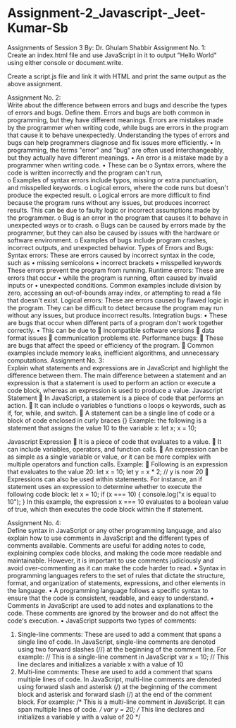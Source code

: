 # Assignment-2_Javascript-_Jeet-Kumar-Sb

Assignments of Session 3
By: Dr. Ghulam Shabbir
Assignment No. 1:  
Create an index.html file and use JavaScript in it to output "Hello World" using either console or document.write. 
 

 
Create a script.js file and link it with HTML and print the same output as the above assignment. 

Assignment No. 2:  
Write about the difference between errors and bugs and describe the types of errors and bugs. Define them. 
Errors and bugs are both common in programming, but they have different meanings. Errors are mistakes made by the programmer when writing code, while bugs are errors in the program that cause it to behave unexpectedly. Understanding the types of errors and bugs can help programmers diagnose and fix issues more efficiently.
•	In programming, the terms "error" and "bug" are often used interchangeably, but they actually have different meanings. 
•	An error is a mistake made by a programmer when writing code. 
•	These can be 
o	Syntax errors, where the code is written incorrectly and the program can't run,  
o	Examples of syntax errors include typos, missing or extra punctuation, and misspelled keywords. 
o	Logical errors, where the code runs but doesn't produce the expected result. 
o	Logical errors are more difficult to find because the program runs without any issues, but produces incorrect results. This can be due to faulty logic or incorrect assumptions made by the programmer. 
o	Bug is an error in the program that causes it to behave in unexpected ways or to crash. 
o	Bugs can be caused by errors made by the programmer, but they can also be caused by issues with the hardware or software environment. 
o	Examples of bugs include program crashes, incorrect outputs, and unexpected behavior. 
Types of Errors and Bugs: 
Syntax errors: 
These are errors caused by incorrect syntax in the code, such as 
•	missing semicolons 
•	incorrect brackets
•	misspelled keywords 
These errors prevent the program from running. 
Runtime errors: 
These are errors that occur 
•	while the program is running, often caused by invalid inputs or 
•	unexpected conditions. 
Common examples include division by zero, accessing an out-of-bounds array index, or attempting to read a file that doesn't exist. 
Logical errors: 
These are errors caused by flawed logic in the program. They can be difficult to detect because the program may run without any issues, but produce incorrect results. 
Integration bugs: 
•	These are bugs that occur when different parts of a program don't work together correctly.
•	This can be due to 
	incompatible software versions
	data format issues
	communication problems etc.
Performance bugs: 
	These are bugs that affect the speed or efficiency of the program. 
	Common examples include memory leaks, inefficient algorithms, and unnecessary computations. 
Assignment No. 3:  
Explain what statements and expressions are in JavaScript and highlight the difference between them. 
The main difference between a statement and an expression is that a statement is used to perform an action or execute a code block, whereas an expression is used to produce a value.
Javascript Statement
	In JavaScript, a statement is a piece of code that performs an action. 
	It can include 
o	variables
o	functions
o	loops
o	keywords, such as if, for, while, and switch. 
	A statement can be a single line of code or a block of code enclosed in curly braces {}
Example: the following is a statement that assigns the value 10 to the variable x:
let x; x = 10; 

Javascript Expression 
	It is a piece of code that evaluates to a value. 
	It can include variables, operators, and function calls. 
	An expression can be as simple as a single variable or value, or it can be more complex with multiple operators and function calls.
Example: 
	Following is an expression that evaluates to the value 20:
let x = 10; let y = x * 2; // y is now 20 
	Expressions can also be used within statements. For instance, an if statement uses an expression to determine whether to execute the following code block:
let x = 10; if (x === 10) { console.log("x is equal to 10"); } 
In this example, the expression x === 10 evaluates to a boolean value of true, which then executes the code block within the if statement.

 Assignment No. 4:  
Define syntax in JavaScript or any other programming language, and also explain how to use comments in JavaScript and the different types of comments available. 
Comments are useful for adding notes to code, explaining complex code blocks, and making the code more readable and maintainable. However, it is important to use comments judiciously and avoid over-commenting as it can make the code harder to read. 
•	Syntax in programming languages refers to the set of rules that dictate the structure, format, and organization of statements, expressions, and other elements in the language. 
•	A programming language follows a specific syntax to ensure that the code is consistent, readable, and easy to understand.
•	Comments in JavaScript are used to add notes and explanations to the code. These comments are ignored by the browser and do not affect the code's execution. 
•	JavaScript supports two types of comments:
1.	Single-line comments: These are used to add a comment that spans a single line of code. In JavaScript, single-line comments are denoted using two forward slashes (//) at the beginning of the comment line. For example:
// This is a single-line comment in JavaScript var x = 10; 
// This line declares and initializes a variable x with a value of 10 
2.	Multi-line comments: These are used to add a comment that spans multiple lines of code. In JavaScript, multi-line comments are denoted using forward slash and asterisk (/) at the beginning of the comment block and asterisk and forward slash (/) at the end of the comment block. For example:
/* This is a multi-line comment in JavaScript. It can span multiple lines of code. */ 
var y = 20; 
/* This line declares and initializes a variable y with a value of 20 */ 

